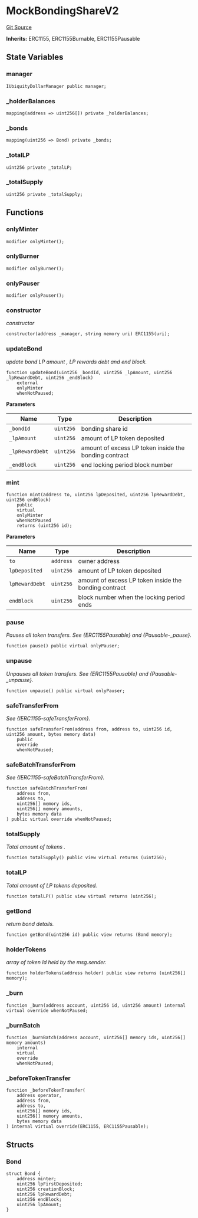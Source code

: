 # MockBondingShareV2
[Git Source](https://github.com/tungbq/ubiquity-dollar/blob/021a1767655c717ff939fd1e4c995d537ff29f07/src/dollar/mocks/MockBondingShareV2.sol)

**Inherits:**
ERC1155, ERC1155Burnable, ERC1155Pausable


## State Variables
### manager

```solidity
IUbiquityDollarManager public manager;
```


### _holderBalances

```solidity
mapping(address => uint256[]) private _holderBalances;
```


### _bonds

```solidity
mapping(uint256 => Bond) private _bonds;
```


### _totalLP

```solidity
uint256 private _totalLP;
```


### _totalSupply

```solidity
uint256 private _totalSupply;
```


## Functions
### onlyMinter


```solidity
modifier onlyMinter();
```

### onlyBurner


```solidity
modifier onlyBurner();
```

### onlyPauser


```solidity
modifier onlyPauser();
```

### constructor

*constructor*


```solidity
constructor(address _manager, string memory uri) ERC1155(uri);
```

### updateBond

*update bond LP amount , LP rewards debt and end block.*


```solidity
function updateBond(uint256 _bondId, uint256 _lpAmount, uint256 _lpRewardDebt, uint256 _endBlock)
    external
    onlyMinter
    whenNotPaused;
```
**Parameters**

|Name|Type|Description|
|----|----|-----------|
|`_bondId`|`uint256`|bonding share id|
|`_lpAmount`|`uint256`|amount of LP token deposited|
|`_lpRewardDebt`|`uint256`|amount of excess LP token inside the bonding contract|
|`_endBlock`|`uint256`|end locking period block number|


### mint


```solidity
function mint(address to, uint256 lpDeposited, uint256 lpRewardDebt, uint256 endBlock)
    public
    virtual
    onlyMinter
    whenNotPaused
    returns (uint256 id);
```
**Parameters**

|Name|Type|Description|
|----|----|-----------|
|`to`|`address`|owner address|
|`lpDeposited`|`uint256`|amount of LP token deposited|
|`lpRewardDebt`|`uint256`|amount of excess LP token inside the bonding contract|
|`endBlock`|`uint256`|block number when the locking period ends|


### pause

*Pauses all token transfers.
See {ERC1155Pausable} and {Pausable-_pause}.*


```solidity
function pause() public virtual onlyPauser;
```

### unpause

*Unpauses all token transfers.
See {ERC1155Pausable} and {Pausable-_unpause}.*


```solidity
function unpause() public virtual onlyPauser;
```

### safeTransferFrom

*See {IERC1155-safeTransferFrom}.*


```solidity
function safeTransferFrom(address from, address to, uint256 id, uint256 amount, bytes memory data)
    public
    override
    whenNotPaused;
```

### safeBatchTransferFrom

*See {IERC1155-safeBatchTransferFrom}.*


```solidity
function safeBatchTransferFrom(
    address from,
    address to,
    uint256[] memory ids,
    uint256[] memory amounts,
    bytes memory data
) public virtual override whenNotPaused;
```

### totalSupply

*Total amount of tokens  .*


```solidity
function totalSupply() public view virtual returns (uint256);
```

### totalLP

*Total amount of LP tokens deposited.*


```solidity
function totalLP() public view virtual returns (uint256);
```

### getBond

*return bond details.*


```solidity
function getBond(uint256 id) public view returns (Bond memory);
```

### holderTokens

*array of token Id held by the msg.sender.*


```solidity
function holderTokens(address holder) public view returns (uint256[] memory);
```

### _burn


```solidity
function _burn(address account, uint256 id, uint256 amount) internal virtual override whenNotPaused;
```

### _burnBatch


```solidity
function _burnBatch(address account, uint256[] memory ids, uint256[] memory amounts)
    internal
    virtual
    override
    whenNotPaused;
```

### _beforeTokenTransfer


```solidity
function _beforeTokenTransfer(
    address operator,
    address from,
    address to,
    uint256[] memory ids,
    uint256[] memory amounts,
    bytes memory data
) internal virtual override(ERC1155, ERC1155Pausable);
```

## Structs
### Bond

```solidity
struct Bond {
    address minter;
    uint256 lpFirstDeposited;
    uint256 creationBlock;
    uint256 lpRewardDebt;
    uint256 endBlock;
    uint256 lpAmount;
}
```

